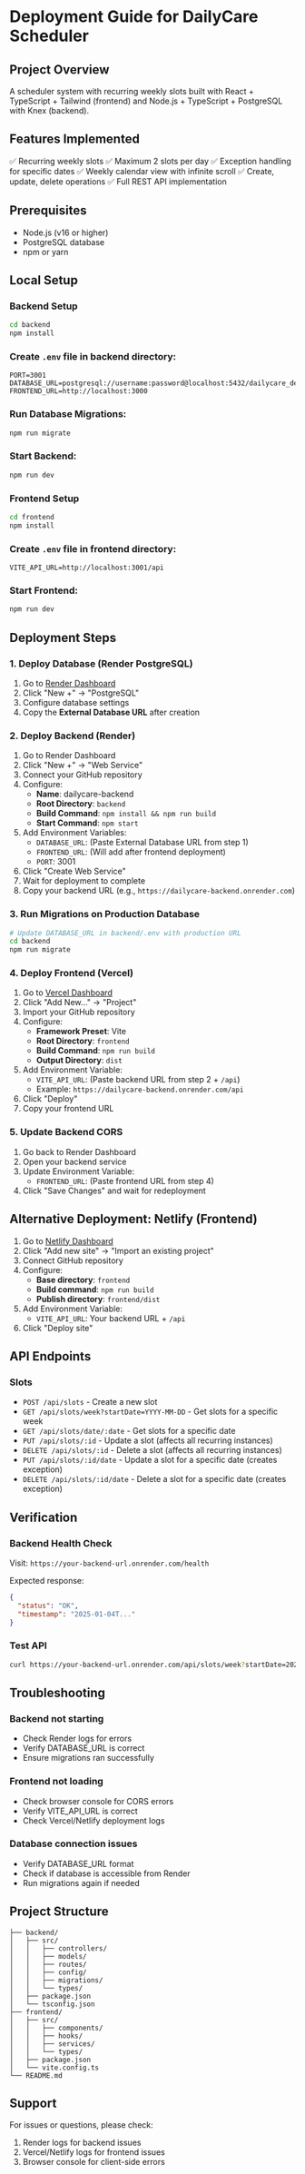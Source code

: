 # Deployment Guide for DailyCare Scheduler

## Project Overview
A scheduler system with recurring weekly slots built with React + TypeScript + Tailwind (frontend) and Node.js + TypeScript + PostgreSQL with Knex (backend).

## Features Implemented
✅ Recurring weekly slots
✅ Maximum 2 slots per day
✅ Exception handling for specific dates
✅ Weekly calendar view with infinite scroll
✅ Create, update, delete operations
✅ Full REST API implementation

## Prerequisites
- Node.js (v16 or higher)
- PostgreSQL database
- npm or yarn

## Local Setup

### Backend Setup
```bash
cd backend
npm install
```

### Create `.env` file in backend directory:
```
PORT=3001
DATABASE_URL=postgresql://username:password@localhost:5432/dailycare_dev
FRONTEND_URL=http://localhost:3000
```

### Run Database Migrations:
```bash
npm run migrate
```

### Start Backend:
```bash
npm run dev
```

### Frontend Setup
```bash
cd frontend
npm install
```

### Create `.env` file in frontend directory:
```
VITE_API_URL=http://localhost:3001/api
```

### Start Frontend:
```bash
npm run dev
```

## Deployment Steps

### 1. Deploy Database (Render PostgreSQL)
1. Go to [Render Dashboard](https://dashboard.render.com/)
2. Click "New +" → "PostgreSQL"
3. Configure database settings
4. Copy the **External Database URL** after creation

### 2. Deploy Backend (Render)
1. Go to Render Dashboard
2. Click "New +" → "Web Service"
3. Connect your GitHub repository
4. Configure:
   - **Name**: dailycare-backend
   - **Root Directory**: `backend`
   - **Build Command**: `npm install && npm run build`
   - **Start Command**: `npm start`
5. Add Environment Variables:
   - `DATABASE_URL`: (Paste External Database URL from step 1)
   - `FRONTEND_URL`: (Will add after frontend deployment)
   - `PORT`: 3001
6. Click "Create Web Service"
7. Wait for deployment to complete
8. Copy your backend URL (e.g., `https://dailycare-backend.onrender.com`)

### 3. Run Migrations on Production Database
```bash
# Update DATABASE_URL in backend/.env with production URL
cd backend
npm run migrate
```

### 4. Deploy Frontend (Vercel)
1. Go to [Vercel Dashboard](https://vercel.com/dashboard)
2. Click "Add New..." → "Project"
3. Import your GitHub repository
4. Configure:
   - **Framework Preset**: Vite
   - **Root Directory**: `frontend`
   - **Build Command**: `npm run build`
   - **Output Directory**: `dist`
5. Add Environment Variable:
   - `VITE_API_URL`: (Paste backend URL from step 2 + `/api`)
   - Example: `https://dailycare-backend.onrender.com/api`
6. Click "Deploy"
7. Copy your frontend URL

### 5. Update Backend CORS
1. Go back to Render Dashboard
2. Open your backend service
3. Update Environment Variable:
   - `FRONTEND_URL`: (Paste frontend URL from step 4)
4. Click "Save Changes" and wait for redeployment

## Alternative Deployment: Netlify (Frontend)
1. Go to [Netlify Dashboard](https://app.netlify.com/)
2. Click "Add new site" → "Import an existing project"
3. Connect GitHub repository
4. Configure:
   - **Base directory**: `frontend`
   - **Build command**: `npm run build`
   - **Publish directory**: `frontend/dist`
5. Add Environment Variable:
   - `VITE_API_URL`: Your backend URL + `/api`
6. Click "Deploy site"

## API Endpoints

### Slots
- `POST /api/slots` - Create a new slot
- `GET /api/slots/week?startDate=YYYY-MM-DD` - Get slots for a specific week
- `GET /api/slots/date/:date` - Get slots for a specific date
- `PUT /api/slots/:id` - Update a slot (affects all recurring instances)
- `DELETE /api/slots/:id` - Delete a slot (affects all recurring instances)
- `PUT /api/slots/:id/date` - Update a slot for a specific date (creates exception)
- `DELETE /api/slots/:id/date` - Delete a slot for a specific date (creates exception)

## Verification

### Backend Health Check
Visit: `https://your-backend-url.onrender.com/health`

Expected response:
```json
{
  "status": "OK",
  "timestamp": "2025-01-04T..."
}
```

### Test API
```bash
curl https://your-backend-url.onrender.com/api/slots/week?startDate=2025-01-06
```

## Troubleshooting

### Backend not starting
- Check Render logs for errors
- Verify DATABASE_URL is correct
- Ensure migrations ran successfully

### Frontend not loading
- Check browser console for CORS errors
- Verify VITE_API_URL is correct
- Check Vercel/Netlify deployment logs

### Database connection issues
- Verify DATABASE_URL format
- Check if database is accessible from Render
- Run migrations again if needed

## Project Structure
```
├── backend/
│   ├── src/
│   │   ├── controllers/
│   │   ├── models/
│   │   ├── routes/
│   │   ├── config/
│   │   ├── migrations/
│   │   └── types/
│   ├── package.json
│   └── tsconfig.json
├── frontend/
│   ├── src/
│   │   ├── components/
│   │   ├── hooks/
│   │   ├── services/
│   │   └── types/
│   ├── package.json
│   └── vite.config.ts
└── README.md
```

## Support
For issues or questions, please check:
1. Render logs for backend issues
2. Vercel/Netlify logs for frontend issues
3. Browser console for client-side errors
